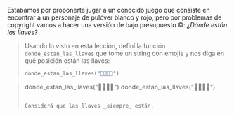 Estabamos por proponerte jugar a un conocido juego que consiste en encontrar a un personaje de pulóver blanco y rojo, pero por problemas de copyright vamos a hacer una versión de bajo presupuesto :copyright:: _¿Dónde están las llaves?_

> Usando lo visto en esta lección, definí la función `donde_estan_las_llaves` que tome un string con emojis y nos diga en qué posición están las llaves: 
> 
> ```python
> donde_estan_las_llaves("🌂🐍🔑👛")

> donde_estan_las_llaves("🌂🐍🔑👛")
> donde_estan_las_llaves("🌂🐍🔑👛")
> ```
> 
> Considerá que las llaves _siempre_ están.  


